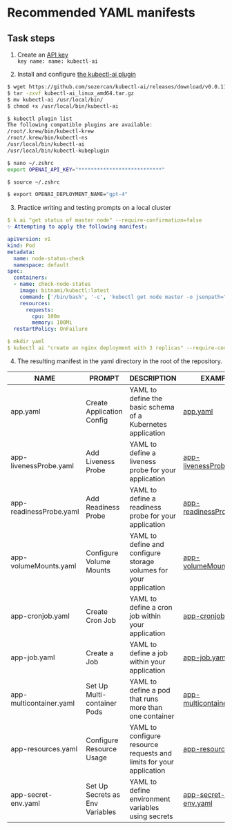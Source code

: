# Recommended YAML manifests

## Task steps
1. Create an [API key](https://platform.openai.com/account/api-keys)  
`key name: name: kubectl-ai`  

2. Install and configure [the kubectl-ai plugin](https://github.com/sozercan/kubectl-ai)
```sh
$ wget https://github.com/sozercan/kubectl-ai/releases/download/v0.0.11/kubectl-ai_linux_amd64.tar.gz
$ tar -zxvf kubectl-ai_linux_amd64.tar.gz
$ mv kubectl-ai /usr/local/bin/
$ chmod +x /usr/local/bin/kubectl-ai

$ kubectl plugin list                                                                                
The following compatible plugins are available:
/root/.krew/bin/kubectl-krew
/root/.krew/bin/kubectl-ns
/usr/local/bin/kubectl-ai
/usr/local/bin/kubectl-kubeplugin

$ nano ~/.zshrc
export OPENAI_API_KEY="***************************"

$ source ~/.zshrc

$ export OPENAI_DEPLOYMENT_NAME="gpt-4"
```

3. Practice writing and testing prompts on a local cluster
```yaml
$ k ai "get status of master node" --require-confirmation=false
✨ Attempting to apply the following manifest:

apiVersion: v1
kind: Pod
metadata:
  name: node-status-check
  namespace: default
spec:
  containers:
  - name: check-node-status
    image: bitnami/kubectl:latest
    command: ['/bin/bash', '-c', 'kubectl get node master -o jsonpath="{.status}"'] 
    resources:
      requests:
        cpu: 100m
        memory: 100Mi
  restartPolicy: OnFailure

$ mkdir yaml
$ kubectl ai "create an nginx deployment with 3 replicas" --require-confirmation=false > yaml/app.yaml
```

4. The resulting manifest in the yaml directory in the root of the repository.

| NAME                        | PROMPT                             | DESCRIPTION                                                              | EXAMPLE                                     |
|-----------------------------|------------------------------------|--------------------------------------------------------------------------|---------------------------------------------|
| app.yaml                    | Create Application Config          | YAML to define the basic schema of a Kubernetes application              | [app.yaml](yaml/app.yaml)                 |
| app-livenessProbe.yaml      | Add Liveness Probe                 | YAML to define a liveness probe for your application                    | [app-livenessProbe.yaml](yaml/app-livenessProbe.yaml) |
| app-readinessProbe.yaml     | Add Readiness Probe                | YAML to define a readiness probe for your application                   | [app-readinessProbe.yaml](yaml/app-readinessProbe.yaml) |
| app-volumeMounts.yaml       | Configure Volume Mounts            | YAML to define and configure storage volumes for your application       | [app-volumeMounts.yaml](yaml/app-volumeMounts.yaml) |
| app-cronjob.yaml            | Create Cron Job                    | YAML to define a cron job within your application                       | [app-cronjob.yaml](yaml/app-cronjob.yaml) |
| app-job.yaml                | Create a Job                       | YAML to define a job within your application                            | [app-job.yaml](yaml/app-job.yaml) |
| app-multicontainer.yaml     | Set Up Multi-container Pods        | YAML to define a pod that runs more than one container                  | [app-multicontainer.yaml](yaml/app-multicontainer.yaml) |
| app-resources.yaml          | Configure Resource Usage           | YAML to configure resource requests and limits for your application     | [app-resources.yaml](yaml/app-resources.yaml) |
| app-secret-env.yaml         | Set Up Secrets as Env Variables    | YAML to define environment variables using secrets                      | [app-secret-env.yaml](yaml/app-secret-env.yaml) |


